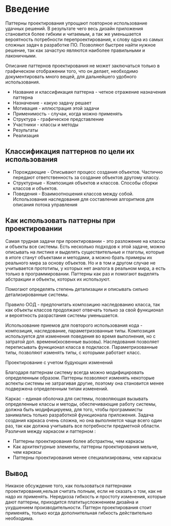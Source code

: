 Введение
============

Паттерны проектирования упрощают повторное использование удачных решений. В результате чего весь дизайн приложения становится более гибким и читаемым, а так же уменьшается вероятность потребности перепроектирования, к слову одна из самых сложных задач в разработке ПО. Позволяют быстрее найти нужное решение, так как зачастую являются наиболее правильными и лаконичными.

Описание паттернов проектирования не может заключаться только в графическом отображении того, что он делает, необходимо документировать много вещей, для дальнейшего удобного использования.
* Название и классификация паттерна - четкое отражение назначения паттерна
* Назначение - какую задачу решает
* Мотивация - иллюстрация этой задачи
* Применимость - случаи, когда можно применять
* Структура - графическое представление 
* Участники - классы и методы
* Результаты
* Реализация

Классификация паттернов по цели их использования
------------

* Порождающие - Описывают процесс создания объектов. Частично передают ответственность за создание объектов другому классу. 
* Структурные - Композиция объектов и классов. Способы сборки классов и объектов.
* Поведения - Взаимоотношения классов между собой. Использования наследования для составления  алгоритмов для описания потока управления 

Как использовать паттерны при проектировании
------------

Самая трудная задачи при проектировании - это разложение на классы и объекты все системы. Есть несколько подходов к этой задаче, можно описывать на листике и выделять существительные и глаголы, которые в итоге станут объектами и методами, а можно брать примеры их реального мира за основу объектов. Но и в том и другом случае не учитывается прототипы, у которых нет аналога в реальном мира, а есть только в программировании. Паттерны как раз и помогают выделять абстракции и объекты, которых их используют. 

Помогают определять степень детализации и описывать сильно детализированные системы.

Правило ООД - предпочитать композицию наследованию класса, так как объекты классов продолжают отвечать только за свой функционал и вероятность разрастания системы уменьшается. 

Использование приемов для повторого использования кода - композиция, наследование, параметризованные типы.
Композиция используется для изменения поведения во время выполнения, но с затратой доп. времени(косвенные вызовы). Наследования позволяет переписывать функционал класса в подклассе. Параметризованные типы, позволяют изменять типы, с которыми работает класс.

Проектирование с учетом будующих изменений

Благодаря паттернам систему всегда можно модифицировать определенным
образом. Паттерны позволяют изменять некоторые аспекты системы не затрагивая другие, поэтому она становится менее подвержена определенным типам изменений.

Каркас - единая оболочка для системы, позволяющая вызывать определенные классы и методы, обеспечивающие работу системы, должна быть модифицируема, для того, чтобы программисты занимались только разработкой функционала приложения. Задача создания каркаса очень сложна, но она выполняется чаще всего один раз, так как должна учитывать все потребности предметной области.
Различия между каркасом и паттерном :
* Паттерны проектирования более абстрактны, чем каркасы
* Как архитектурные элементы, паттерны проектирования мельче, чем каркасы
* Паттерны проектирования менее специализированы, чем каркасы


Вывод
------------

Никакое обсуждение того, как пользоваться паттернами проектирования,нельзя считать полным, если не сказать о том, как не надо их применять. Нередкоза гибкость и простоту изменения, которые дают паттерны, приходится платитьусложнением дизайна и ухудшением производительности. Паттерн проектирования стоит применять, только когда дополнительная гибкость действительно необходима.







